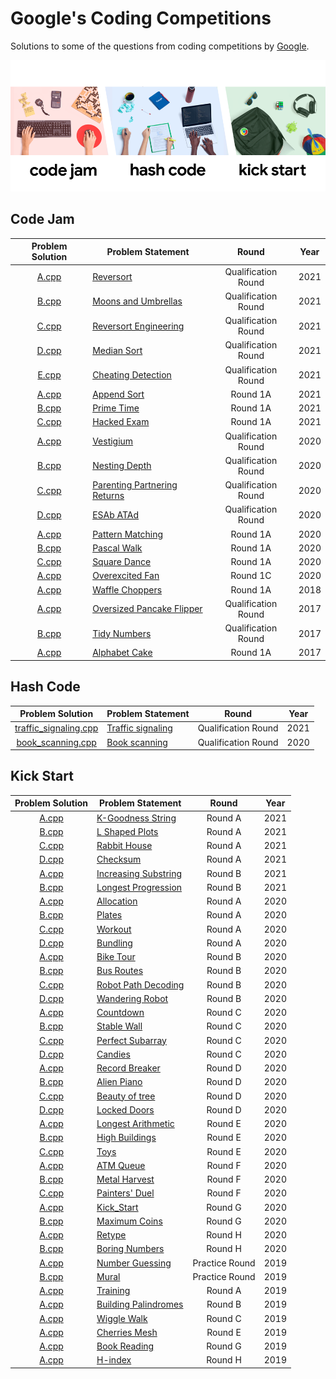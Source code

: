 # Google's Coding Competitions

Solutions to some of the questions from coding competitions by [Google](https://codingcompetitions.withgoogle.com/ "Google's Coding Competitions").

<p align="center"><img src="../assets/google.png"></p>


## Code Jam

| Problem Solution                                          | Problem Statement                              | Round               | Year |
|:---------------------------------------------------------:|------------------------------------------------|:-------------------:|:----:|
| [A.cpp](Code%20Jam/2021/Qualification%20Round/A.cpp?ts=4) | [Reversort]                                    | Qualification Round | 2021 |
| [B.cpp](Code%20Jam/2021/Qualification%20Round/B.cpp?ts=4) | [Moons and Umbrellas]                          | Qualification Round | 2021 |
| [C.cpp](Code%20Jam/2021/Qualification%20Round/C.cpp?ts=4) | [Reversort Engineering]                        | Qualification Round | 2021 |
| [D.cpp](Code%20Jam/2021/Qualification%20Round/D.cpp?ts=4) | [Median Sort]                                  | Qualification Round | 2021 |
| [E.cpp](Code%20Jam/2021/Qualification%20Round/E.cpp?ts=4) | [Cheating Detection]                           | Qualification Round | 2021 |
| [A.cpp](Code%20Jam/2021/Round%201A/A.cpp?ts=4)            | [Append Sort]                                  | Round 1A            | 2021 |
| [B.cpp](Code%20Jam/2021/Round%201A/B.cpp?ts=4)            | [Prime Time]                                   | Round 1A            | 2021 |
| [C.cpp](Code%20Jam/2021/Round%201A/C.cpp?ts=4)            | [Hacked Exam]                                  | Round 1A            | 2021 |
| [A.cpp](Code%20Jam/2020/Qualification%20Round/A.cpp?ts=4) | [Vestigium]                                    | Qualification Round | 2020 |
| [B.cpp](Code%20Jam/2020/Qualification%20Round/B.cpp?ts=4) | [Nesting Depth]                                | Qualification Round | 2020 |
| [C.cpp](Code%20Jam/2020/Qualification%20Round/C.cpp?ts=4) | [Parenting Partnering Returns]                 | Qualification Round | 2020 |
| [D.cpp](Code%20Jam/2020/Qualification%20Round/D.cpp?ts=4) | [ESAb ATAd]                                    | Qualification Round | 2020 |
| [A.cpp](Code%20Jam/2020/Round%201A/A.cpp?ts=4)            | [Pattern Matching]                             | Round 1A            | 2020 |
| [B.cpp](Code%20Jam/2020/Round%201A/B.cpp?ts=4)            | [Pascal Walk]                                  | Round 1A            | 2020 |
| [C.cpp](Code%20Jam/2020/Round%201A/C.cpp?ts=4)            | [Square Dance]                                 | Round 1A            | 2020 |
| [A.cpp](Code%20Jam/2020/Round%201C/A.cpp?ts=4)            | [Overexcited Fan]                              | Round 1C            | 2020 |
| [A.cpp](Code%20Jam/2018/Round%201A/A.cpp?ts=4)            | [Waffle Choppers]                              | Round 1A            | 2018 |
| [A.cpp](Code%20Jam/2017/Qualification%20Round/A.cpp?ts=4) | [Oversized Pancake Flipper]                    | Qualification Round | 2017 |
| [B.cpp](Code%20Jam/2017/Qualification%20Round/B.cpp?ts=4) | [Tidy Numbers]                                 | Qualification Round | 2017 |
| [A.cpp](Code%20Jam/2017/Round%201A/A.cpp?ts=4)            | [Alphabet Cake]                                | Round 1A            | 2017 |


## Hash Code

| Problem Solution        | Problem Statement    | Round               | Year |
|:-----------------------:|----------------------|:-------------------:|:----:|
| [traffic_signaling.cpp] | [Traffic signaling]  | Qualification Round | 2021 |
| [book_scanning.cpp]     | [Book scanning]      | Qualification Round | 2020 |


## Kick Start

| Problem Solution                                       | Problem Statement                       | Round          | Year |
|:------------------------------------------------------:|-----------------------------------------|:--------------:|:----:|
| [A.cpp](Kick%20Start/2021/Round%20A/A.cpp?ts=4)        | [K-Goodness String]                     | Round A        | 2021 |
| [B.cpp](Kick%20Start/2021/Round%20A/B.cpp?ts=4)        | [L Shaped Plots]                        | Round A        | 2021 |
| [C.cpp](Kick%20Start/2021/Round%20A/C.cpp?ts=4)        | [Rabbit House]                          | Round A        | 2021 |
| [D.cpp](Kick%20Start/2021/Round%20A/D.cpp?ts=4)        | [Checksum]                              | Round A        | 2021 |
| [A.cpp](Kick%20Start/2021/Round%20B/A.cpp?ts=4)        | [Increasing Substring]                  | Round B        | 2021 |
| [B.cpp](Kick%20Start/2021/Round%20B/B.cpp?ts=4)        | [Longest Progression]                   | Round B        | 2021 |
| [A.cpp](Kick%20Start/2020/Round%20A/A.cpp?ts=4)        | [Allocation]                            | Round A        | 2020 |
| [B.cpp](Kick%20Start/2020/Round%20A/B.cpp?ts=4)        | [Plates]                                | Round A        | 2020 |
| [C.cpp](Kick%20Start/2020/Round%20A/C.cpp?ts=4)        | [Workout]                               | Round A        | 2020 |
| [D.cpp](Kick%20Start/2020/Round%20A/D.cpp?ts=4)        | [Bundling]                              | Round A        | 2020 |
| [A.cpp](Kick%20Start/2020/Round%20B/A.cpp?ts=4)        | [Bike Tour]                             | Round B        | 2020 |
| [B.cpp](Kick%20Start/2020/Round%20B/B.cpp?ts=4)        | [Bus Routes]                            | Round B        | 2020 |
| [C.cpp](Kick%20Start/2020/Round%20B/C.cpp?ts=4)        | [Robot Path Decoding]                   | Round B        | 2020 |
| [D.cpp](Kick%20Start/2020/Round%20B/D.cpp?ts=4)        | [Wandering Robot]                       | Round B        | 2020 |
| [A.cpp](Kick%20Start/2020/Round%20C/A.cpp?ts=4)        | [Countdown]                             | Round C        | 2020 |
| [B.cpp](Kick%20Start/2020/Round%20C/B.cpp?ts=4)        | [Stable Wall]                           | Round C        | 2020 |
| [C.cpp](Kick%20Start/2020/Round%20C/C.cpp?ts=4)        | [Perfect Subarray]                      | Round C        | 2020 |
| [D.cpp](Kick%20Start/2020/Round%20C/D.cpp?ts=4)        | [Candies]                               | Round C        | 2020 |
| [A.cpp](Kick%20Start/2020/Round%20D/A.cpp?ts=4)        | [Record Breaker]                        | Round D        | 2020 |
| [B.cpp](Kick%20Start/2020/Round%20D/B.cpp?ts=4)        | [Alien Piano]                           | Round D        | 2020 |
| [C.cpp](Kick%20Start/2020/Round%20D/C.cpp?ts=4)        | [Beauty of tree]                        | Round D        | 2020 |
| [D.cpp](Kick%20Start/2020/Round%20D/D.cpp?ts=4)        | [Locked Doors]                          | Round D        | 2020 |
| [A.cpp](Kick%20Start/2020/Round%20E/A.cpp?ts=4)        | [Longest Arithmetic]                    | Round E        | 2020 |
| [B.cpp](Kick%20Start/2020/Round%20E/B.cpp?ts=4)        | [High Buildings]                        | Round E        | 2020 |
| [C.cpp](Kick%20Start/2020/Round%20E/C.cpp?ts=4)        | [Toys]                                  | Round E        | 2020 |
| [A.cpp](Kick%20Start/2020/Round%20F/A.cpp?ts=4)        | [ATM Queue]                             | Round F        | 2020 |
| [B.cpp](Kick%20Start/2020/Round%20F/B.cpp?ts=4)        | [Metal Harvest]                         | Round F        | 2020 |
| [C.cpp](Kick%20Start/2020/Round%20F/C.cpp?ts=4)        | [Painters' Duel]                        | Round F        | 2020 |
| [A.cpp](Kick%20Start/2020/Round%20G/A.cpp?ts=4)        | [Kick_Start]                            | Round G        | 2020 |
| [B.cpp](Kick%20Start/2020/Round%20G/B.cpp?ts=4)        | [Maximum Coins]                         | Round G        | 2020 |
| [A.cpp](Kick%20Start/2020/Round%20H/A.cpp?ts=4)        | [Retype]                                | Round H        | 2020 |
| [B.cpp](Kick%20Start/2020/Round%20H/B.cpp?ts=4)        | [Boring Numbers]                        | Round H        | 2020 |
| [A.cpp](Kick%20Start/2019/Practice%20Round/A.cpp?ts=4) | [Number Guessing]                       | Practice Round | 2019 |
| [B.cpp](Kick%20Start/2019/Practice%20Round/B.cpp?ts=4) | [Mural]                                 | Practice Round | 2019 |
| [A.cpp](Kick%20Start/2019/Round%20A/A.cpp?ts=4)        | [Training]                              | Round A        | 2019 |
| [A.cpp](Kick%20Start/2019/Round%20B/A.cpp?ts=4)        | [Building Palindromes]                  | Round B        | 2019 |
| [A.cpp](Kick%20Start/2019/Round%20C/A.cpp?ts=4)        | [Wiggle Walk]                           | Round C        | 2019 |
| [A.cpp](Kick%20Start/2019/Round%20E/A.cpp?ts=4)        | [Cherries Mesh]                         | Round E        | 2019 |
| [A.cpp](Kick%20Start/2019/Round%20G/A.cpp?ts=4)        | [Book Reading]                          | Round G        | 2019 |
| [A.cpp](Kick%20Start/2019/Round%20H/A.cpp?ts=4)        | [H-index]                               | Round H        | 2019 |


[//]: # (Code Jam)

[Append Sort]: https://codingcompetitions.withgoogle.com/codejam/round/000000000043585d/00000000007549e5
[Prime Time]: https://codingcompetitions.withgoogle.com/codejam/round/000000000043585d/00000000007543d8
[Hacked Exam]: https://codingcompetitions.withgoogle.com/codejam/round/000000000043585d/0000000000754750

[Reversort]: https://codingcompetitions.withgoogle.com/codejam/round/000000000043580a/00000000006d0a5c
[Moons and Umbrellas]: https://codingcompetitions.withgoogle.com/codejam/round/000000000043580a/00000000006d1145
[Reversort Engineering]: https://codingcompetitions.withgoogle.com/codejam/round/000000000043580a/00000000006d12d7
[Median Sort]: https://codingcompetitions.withgoogle.com/codejam/round/000000000043580a/00000000006d1284
[Cheating Detection]: https://codingcompetitions.withgoogle.com/codejam/round/000000000043580a/00000000006d1155

[Vestigium]: https://codingcompetitions.withgoogle.com/codejam/round/000000000019fd27/000000000020993c
[Nesting Depth]: https://codingcompetitions.withgoogle.com/codejam/round/000000000019fd27/0000000000209a9f
[Parenting Partnering Returns]: https://codingcompetitions.withgoogle.com/codejam/round/000000000019fd27/000000000020bdf9
[ESAb ATAd]: https://codingcompetitions.withgoogle.com/codejam/round/000000000019fd27/0000000000209a9e
[Pattern Matching]: https://codingcompetitions.withgoogle.com/codejam/round/000000000019fd74/00000000002b3034
[Pascal Walk]: https://codingcompetitions.withgoogle.com/codejam/round/000000000019fd74/00000000002b1353
[Square Dance]: https://codingcompetitions.withgoogle.com/codejam/round/000000000019fd74/00000000002b1355
[Overexcited Fan]: https://codingcompetitions.withgoogle.com/codejam/round/000000000019fef4/0000000000317409

[Waffle Choppers]: https://codingcompetitions.withgoogle.com/codejam/round/0000000000007883/000000000003005a

[Oversized Pancake Flipper]: https://codingcompetitions.withgoogle.com/codejam/round/00000000002017f7/0000000000201847
[Tidy Numbers]: https://codingcompetitions.withgoogle.com/codejam/round/00000000002017f7/0000000000201878
[Alphabet Cake]: https://codingcompetitions.withgoogle.com/codejam/round/0000000000201843/0000000000201875


[//]: # (Hash Code)

[traffic_signaling.cpp]: Hash%20Code/2021/traffic_signaling.cpp?ts=4
[Traffic signaling]: Hash%20Code/2021/Traffic%20signaling.pdf

[book_scanning.cpp]: Hash%20Code/2020/book_scanning.cpp?ts=4
[Book scanning]: Hash%20Code/2020/Book%20scanning.pdf


[//]: # (Kick Start)

[K-Goodness String]: https://codingcompetitions.withgoogle.com/kickstart/round/0000000000436140/000000000068cca3
[L Shaped Plots]: https://codingcompetitions.withgoogle.com/kickstart/round/0000000000436140/000000000068c509
[Rabbit House]: https://codingcompetitions.withgoogle.com/kickstart/round/0000000000436140/000000000068cb14
[Checksum]: https://codingcompetitions.withgoogle.com/kickstart/round/0000000000436140/000000000068c2c3

[Increasing Substring]: https://codingcompetitions.withgoogle.com/kickstart/round/0000000000435a5b/000000000077a882
[Longest Progression]: https://codingcompetitions.withgoogle.com/kickstart/round/0000000000435a5b/000000000077a3a5

[Allocation]: https://codingcompetitions.withgoogle.com/kickstart/round/000000000019ffc7/00000000001d3f56
[Plates]: https://codingcompetitions.withgoogle.com/kickstart/round/000000000019ffc7/00000000001d40bb
[Workout]: https://codingcompetitions.withgoogle.com/kickstart/round/000000000019ffc7/00000000001d3f5b
[Bundling]: https://codingcompetitions.withgoogle.com/kickstart/round/000000000019ffc7/00000000001d3ff3

[Bike Tour]: https://codingcompetitions.withgoogle.com/kickstart/round/000000000019ffc8/00000000002d82e6
[Bus Routes]: https://codingcompetitions.withgoogle.com/kickstart/round/000000000019ffc8/00000000002d83bf
[Robot Path Decoding]: https://codingcompetitions.withgoogle.com/kickstart/round/000000000019ffc8/00000000002d83dc
[Wandering Robot]: https://codingcompetitions.withgoogle.com/kickstart/round/000000000019ffc8/00000000002d8565

[Countdown]: https://codingcompetitions.withgoogle.com/kickstart/round/000000000019ff43/00000000003380d2
[Stable Wall]: https://codingcompetitions.withgoogle.com/kickstart/round/000000000019ff43/00000000003379bb
[Perfect Subarray]: https://codingcompetitions.withgoogle.com/kickstart/round/000000000019ff43/00000000003381cb
[Candies]: https://codingcompetitions.withgoogle.com/kickstart/round/000000000019ff43/0000000000337b4d

[Record Breaker]: https://codingcompetitions.withgoogle.com/kickstart/round/000000000019ff08/0000000000387171
[Alien Piano]: https://codingcompetitions.withgoogle.com/kickstart/round/000000000019ff08/0000000000387174
[Beauty of tree]: https://codingcompetitions.withgoogle.com/kickstart/round/000000000019ff08/0000000000386edd
[Locked Doors]: https://codingcompetitions.withgoogle.com/kickstart/round/000000000019ff08/0000000000386d5c

[Longest Arithmetic]: https://codingcompetitions.withgoogle.com/kickstart/round/000000000019ff47/00000000003bf4ed
[High Buildings]: https://codingcompetitions.withgoogle.com/kickstart/round/000000000019ff47/00000000003bef73
[Toys]: https://codingcompetitions.withgoogle.com/kickstart/round/000000000019ff47/00000000003bede9

[ATM Queue]: https://codingcompetitions.withgoogle.com/kickstart/round/000000000019ff48/00000000003f4ed8
[Metal Harvest]: https://codingcompetitions.withgoogle.com/kickstart/round/000000000019ff48/00000000003f4b8b
[Painters' Duel]: https://codingcompetitions.withgoogle.com/kickstart/round/000000000019ff48/00000000003f47fb

[Kick_Start]: https://codingcompetitions.withgoogle.com/kickstart/round/00000000001a0069/0000000000414bfb
[Maximum Coins]: https://codingcompetitions.withgoogle.com/kickstart/round/00000000001a0069/0000000000414a23

[Retype]: https://codingcompetitions.withgoogle.com/kickstart/round/000000000019ff49/000000000043adc7
[Boring Numbers]: https://codingcompetitions.withgoogle.com/kickstart/round/000000000019ff49/000000000043b0c6

[Number Guessing]: https://codingcompetitions.withgoogle.com/kickstart/round/0000000000051060/00000000000588f4
[Mural]: https://codingcompetitions.withgoogle.com/kickstart/round/0000000000051060/0000000000058b89
[Training]: https://codingcompetitions.withgoogle.com/kickstart/round/0000000000050e01/00000000000698d6
[Building Palindromes]: https://codingcompetitions.withgoogle.com/kickstart/round/0000000000050eda/0000000000119866
[Wiggle Walk]: https://codingcompetitions.withgoogle.com/kickstart/round/0000000000050ff2/0000000000150aac
[Cherries Mesh]: https://codingcompetitions.withgoogle.com/kickstart/round/0000000000050edb/0000000000170721
[Book Reading]: https://codingcompetitions.withgoogle.com/kickstart/round/0000000000050e02/000000000018fd0d
[H-index]: https://codingcompetitions.withgoogle.com/kickstart/round/0000000000050edd/00000000001a274e


[//]: # (EOF)